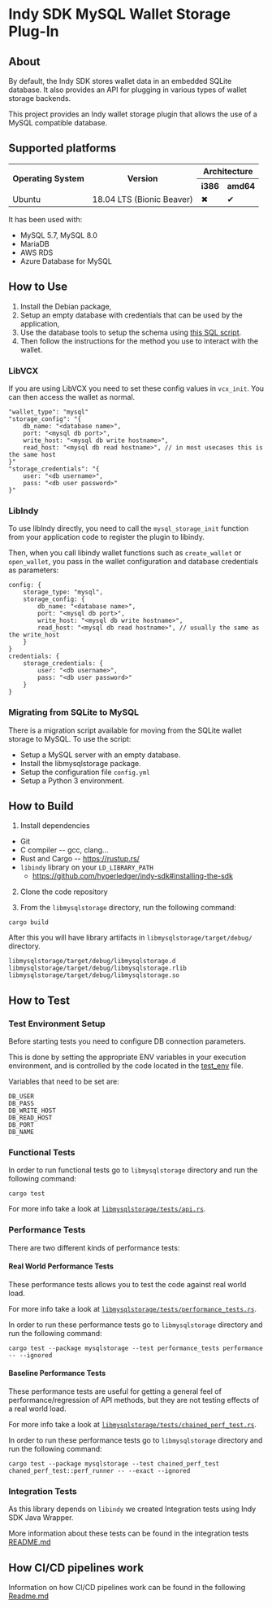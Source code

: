 # Indy SDK MySQL Wallet Storage Plug-In

## About

By default, the Indy SDK stores wallet data in an embedded SQLite database. It also provides an API for plugging in various types of wallet storage backends.

This project provides an Indy wallet storage plugin that allows the use of a MySQL compatible database. 

## Supported platforms

<table>
  <tbody>
    <tr>
      <th rowspan="2">Operating System</th>
      <th rowspan="2">Version</th>
      <th  colspan="2"> Architecture </th>
    </tr>
    <tr>
      <th> i386 </th>
      <th> amd64 </th>
    <tr>
      <td >Ubuntu</td>
      <td> 18.04 LTS (Bionic Beaver) </td>
      <td> &#10006; </td>
      <td> &#10004; </td>
    </tr>
  </tbody>
</table>

It has been used with:
* MySQL 5.7, MySQL 8.0
* MariaDB
* AWS RDS
* Azure Database for MySQL


## How to Use

1. Install the Debian package,
2. Setup an empty database with credentials that can be used by the application,
3. Use the database tools to setup the schema using [this SQL script](./db_scripts/schema/change_scripts/wallet_schema_creation.2018-05-07.sql).
4. Then follow the instructions for the method you use to interact with the wallet.

### LibVCX

If you are using LibVCX you need to set these config values in `vcx_init`. You can then access the wallet as normal.

```
"wallet_type": "mysql"
"storage_config": "{
    db_name: "<database name>",
    port: "<mysql db port>",
    write_host: "<mysql db write hostname>",
    read_host: "<mysql db read hostname>", // in most usecases this is the same host
}"
"storage_credentials": "{
    user: "<db username>",
    pass: "<db user password>"
}"
```

### LibIndy

To use liblndy directly, you need to call the `mysql_storage_init` function from your application code to register the plugin to libindy.

Then, when you call libindy wallet functions such as `create_wallet` or `open_wallet`, you pass in the wallet configuration and database credentials as parameters:

```
config: {
    storage_type: "mysql",
    storage_config: {
        db_name: "<database name>",
        port: "<mysql db port>",
        write_host: "<mysql db write hostname>",
        read_host: "<mysql db read hostname>", // usually the same as the write_host
    }
}
credentials: {
    storage_credentials: {
        user: "<db username>",
        pass: "<db user password>"
    }
}
```

### Migrating from SQLite to MySQL

There is a migration script available for moving from the SQLite wallet storage to MySQL. To use the script:
* Setup a MySQL server with an empty database.
* Install the libmysqlstorage package.
* Setup the configuration file `config.yml`
* Setup a Python 3 environment.


## How to Build

1. Install dependencies
 - Git
 - C compiler -- gcc, clang...
 - Rust and Cargo -- https://rustup.rs/
 - `libindy` library on your `LD_LIBRARY_PATH`
   - https://github.com/hyperledger/indy-sdk#installing-the-sdk

2. Clone the code repository

3. From the `libmysqlstorage` directory, run the following command:

```
cargo build
```

After this you will have library artifacts in `libmysqlstorage/target/debug/` directory.

```
libmysqlstorage/target/debug/libmysqlstorage.d
libmysqlstorage/target/debug/libmysqlstorage.rlib
libmysqlstorage/target/debug/libmysqlstorage.so
```

## How to Test

### Test Environment Setup

Before starting tests you need to configure DB connection parameters.

This is done by setting the appropriate ENV variables in your execution environment, and is controlled by the code located in the [test_env](./libmysqlstorage/tests/test_utils/test_env.rs) file.

Variables that need to be set are:

```
DB_USER
DB_PASS
DB_WRITE_HOST
DB_READ_HOST
DB_PORT
DB_NAME
```

### Functional Tests

In order to run functional tests go to `libmysqlstorage` directory and run the following command:

```
cargo test
```

For more info take a look at [`libmysqlstorage/tests/api.rs`](./libmysqlstorage/tests/api.rs).

### Performance Tests

There are two different kinds  of performance tests:

#### Real World Performance Tests

These performance tests allows you to test the code against real world load.

For more info take a look at [`libmysqlstorage/tests/performance_tests.rs`](./libmysqlstorage/tests/performance_tests.rs).

In order to run these performance tests go to `libmysqlstorage` directory and run the following command:

```
cargo test --package mysqlstorage --test performance_tests performance -- --ignored
```

#### Baseline Performance Tests

These performance tests are useful for getting a general feel of performance/regression of API methods, but they are not testing effects of a real world load.

For more info take a look at [`libmysqlstorage/tests/chained_perf_test.rs`](./libmysqlstorage/tests/chained_perf_test.rs).

In order to run these performance tests go to `libmysqlstorage` directory and run the following command:

```
cargo test --package mysqlstorage --test chained_perf_test chaned_perf_test::perf_runner -- --exact --ignored
```

### Integration Tests

As this library depends on `libindy` we created Integration tests using Indy SDK Java Wrapper.

More information about these tests can be found in the integration tests [README.md](./libmysqlstorage/tests/java_libindy_integration_tests/README.md)


## How CI/CD pipelines work

Information on how CI/CD pipelines work can be found in the following [Readme.md](./devops/README.md)

